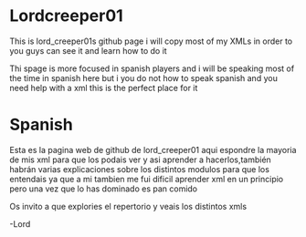 Lordcreeper01
=============
This is lord_creeper01s github page i will copy most of my XMLs in order to you guys can see it and learn how to do it

Thi spage is more focused in spanish players and i will be speaking most of the time in spanish here but i you do not
how to speak spanish and you need help with a xml this is the perfect place for it

Spanish
===========
Esta es la pagina web de github de lord_creeper01 aqui espondre la mayoria de mis xml para que los podais
ver y asi aprender a hacerlos,también habrán varias explicaciones sobre los distintos modulos para que los entendais
ya que a mi tambien me fui dificil aprender xml en un principio pero una vez que lo has dominado es pan comido

Os invito a que explories el repertorio y veais los distintos xmls



-Lord
